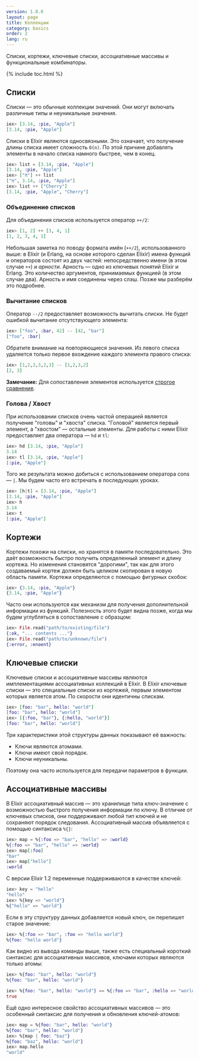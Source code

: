 ```yaml
---
version: 1.0.0
layout: page
title: Коллекции
category: basics
order: 2
lang: ru
---
```


Списки, кортежи, ключевые списки, ассоциативные массивы и функциональные комбинаторы.

{% include toc.html %}

## Списки
Списки &mdash; это обычные коллекции значений. Они могут включать различные типы и неуникальные значения.

```elixir
iex> [3.14, :pie, "Apple"]
[3.14, :pie, "Apple"]
```

Списки в Elixir являются односвязными. Это означает, что получение длины списка имеет сложность `O(n)`. По этой причине добавлять элементы в начало списка намного быстрее, чем в конец.

```elixir
iex> list = [3.14, :pie, "Apple"]
[3.14, :pie, "Apple"]
iex> ["π"] ++ list
["π", 3.14, :pie, "Apple"]
iex> list ++ ["Cherry"]
[3.14, :pie, "Apple", "Cherry"]
```

### Объединение списков

Для объединения списков используется оператор `++/2`:

```elixir
iex> [1, 2] ++ [3, 4, 1]
[1, 2, 3, 4, 1]
```

Небольшая заметка по поводу формата имён (`++/2`), использованного выше: в Elixir (и Erlang, на основе которого сделан Elixir) имена функций и операторов состоят из двух частей: непосредственно имени (в этом случае `++`) и _арности_. Арность &mdash; одно из ключевых понятий Elixir и Erlang. Это количество аргументов, принимаемых функцией (в этом случае два). Арность и имя соединены через слэш. Позже мы разберём это подробнее.

### Вычитание списков

Оператор `--/2` предоставляет возможность вычитать списки. Не будет ошибкой вычитание отсутствующего элемента:

```elixir
iex> ["foo", :bar, 42] -- [42, "bar"]
["foo", :bar]
```

Обратите внимание на повторяющиеся значения. Из левого списка удаляется только первое вхождение каждого элемента правого списка:

```elixir
iex> [1,2,2,3,2,3] -- [1,2,3,2]
[2, 3]
```

**Замечание:** Для сопоставления элементов используется [строгое сравнение](../basics#section-9).

### Голова / Хвост

При использовании списков очень частой операцией является получение "головы" и "хвоста" списка. "Головой" является первый элемент, а "хвостом" &mdash; остальные элементы. Для работы с ними Elixir предоставляет два оператора &mdash; `hd` и `tl`:

```elixir
iex> hd [3.14, :pie, "Apple"]
3.14
iex> tl [3.14, :pie, "Apple"]
[:pie, "Apple"]
```

Того же результата можно добиться с использованием оператора cons &mdash; `|`. Мы будем часто его встречать в последующих уроках.

```elixir
iex> [h|t] = [3.14, :pie, "Apple"]
[3.14, :pie, "Apple"]
iex> h
3.14
iex> t
[:pie, "Apple"]
```

## Кортежи

Кортежи похожи на списки, но хранятся в памяти последовательно. Это даёт возможность быстро получить определенный элемент и длину кортежа. Но изменения становятся "дорогими", так как для этого создаваемый кортеж должен быть целиком скопирован в новую область памяти. Кортежи определяются с помощью фигурных скобок:

```elixir
iex> {3.14, :pie, "Apple"}
{3.14, :pie, "Apple"}
```

Часто они используются как механизм для получения дополнительной информации из функций. Полезность этого будет видна позже, когда мы будем углубляться в сопоставление с образцом:

```elixir
iex> File.read("path/to/existing/file")
{:ok, "... contents ..."}
iex> File.read("path/to/unknown/file")
{:error, :enoent}
```

## Ключевые списки

Ключевые списки и ассоциативные массивы являются имплементациями ассоциативных коллекций в Elixir. В Elixir ключевые списки &mdash; это специальные списки из кортежей, первым элементом которых является атом. По скорости они идентичны спискам.

```elixir
iex> [foo: "bar", hello: "world"]
[foo: "bar", hello: "world"]
iex> [{:foo, "bar"}, {:hello, "world"}]
[foo: "bar", hello: "world"]
```

Три характеристики этой структуры данных показывают её важность:

+ Ключи являются атомами.
+ Ключи имеют свой порядок.
+ Ключи неуникальны.

Поэтому она часто используется для передачи параметров в функции.

## Ассоциативные массивы

В Elixir ассоциативный массив &mdash; это хранилище типа ключ-значение с возможностью быстрого получения информации по ключу. В отличие от ключевых списков, они поддерживают любой тип ключей и не сохраняют порядок следования. Ассоциативный массив объявляется с помощью синтаксиса `%{}`:

```elixir
iex> map = %{:foo => "bar", "hello" => :world}
%{:foo => "bar", "hello" => :world}
iex> map[:foo]
"bar"
iex> map["hello"]
:world
```

С версии Elixir 1.2 переменные поддерживаются в качестве ключей:

```elixir
iex> key = "hello"
"hello"
iex> %{key => "world"}
%{"hello" => "world"}
```

Если в эту структуру данных добавляется новый ключ, он перепишет старое значение:

```elixir
iex> %{:foo => "bar", :foo => "hello world"}
%{foo: "hello world"}
```

Как видно из вывода команды выше, также есть специальный короткий синтаксис для ассоциативных массивов, ключами которых являются только атомы:

```elixir
iex> %{foo: "bar", hello: "world"}
%{foo: "bar", hello: "world"}

iex> %{foo: "bar", hello: "world"} == %{:foo => "bar", :hello => "world"}
true
```

Ещё одно интересное свойство ассоциативных массивов &mdash; это особенный синтаксис для получения и обновления ключей-атомов:

```elixir
iex> map = %{foo: "bar", hello: "world"}
%{foo: "bar", hello: "world"}
iex> %{map | foo: "baz"}
%{foo: "baz", hello: "world"}
iex> map.hello
"world"
```
